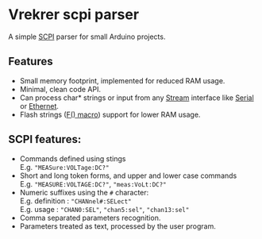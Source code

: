 # Vrekrer scpi parser
A simple [SCPI](https://en.wikipedia.org/wiki/Standard_Commands_for_Programmable_Instruments) parser for small Arduino projects.

## Features
- Small memory footprint, implemented for reduced RAM usage.
- Minimal, clean code API.
- Can process char* strings or input from any [Stream](https://www.arduino.cc/reference/en/language/functions/communication/stream/) interface like [Serial](https://www.arduino.cc/reference/en/language/functions/communication/serial) or [Ethernet](https://www.arduino.cc/en/Reference/Ethernet).
- Flash strings ([F() macro](https://www.arduino.cc/reference/en/language/variables/utilities/progmem/#_the_f_macro)) support for lower RAM usage.


## SCPI features:
 - Commands defined using stings  
   E.g. `"MEASure:VOLTage:DC?"`
 - Short and long token forms, and upper and lower case commands  
   E.g. `"MEASURE:VOLTAGE:DC?"`, `"meas:VoLt:DC?"`
 - Numeric suffixes using the `#` character:  
   E.g. definition : `"CHANnel#:SELect"`  
   E.g. usage : `"CHAN0:SEL"`, `"chan5:sel"`, `"chan13:sel"`
 - Comma separated parameters recognition.
 - Parameters treated as text, processed by the user program.

